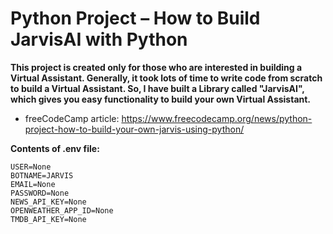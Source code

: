 # Python Project – How to Build JarvisAI with Python

**This project is created only for those who are interested in building a Virtual Assistant. Generally, it took lots of time to write code from scratch to build a Virtual Assistant. So, I have built a Library called "JarvisAI", which gives you easy functionality to build your own Virtual Assistant.**
- freeCodeCamp article: https://www.freecodecamp.org/news/python-project-how-to-build-your-own-jarvis-using-python/

**Contents of .env file:**
~~~bach
USER=None
BOTNAME=JARVIS
EMAIL=None
PASSWORD=None
NEWS_API_KEY=None
OPENWEATHER_APP_ID=None
TMDB_API_KEY=None
~~~
